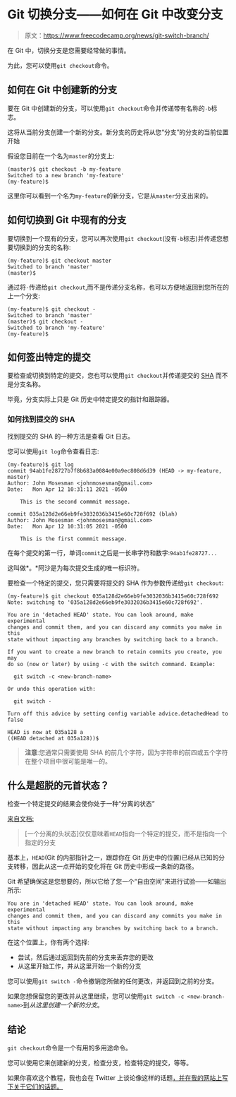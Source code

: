 # Git 切换分支——如何在 Git 中改变分支

> 原文：<https://www.freecodecamp.org/news/git-switch-branch/>

在 Git 中，切换分支是您需要经常做的事情。

为此，您可以使用`git checkout`命令。

## 如何在 Git 中创建新的分支

要在 Git 中创建新的分支，可以使用`git checkout`命令并传递带有名称的`-b`标志。

这将从当前分支创建一个新的分支。新分支的历史将从您“分支”的分支的当前位置开始

假设您目前在一个名为`master`的分支上:

```
(master)$ git checkout -b my-feature
Switched to a new branch 'my-feature'
(my-feature)$
```

这里你可以看到一个名为`my-feature`的新分支，它是从`master`分支出来的。

## 如何切换到 Git 中现有的分支

要切换到一个现有的分支，您可以再次使用`git checkout`(没有`-b`标志)并传递您想要切换到的分支的名称:

```
(my-feature)$ git checkout master
Switched to branch 'master'
(master)$ 
```

通过将`-`传递给`git checkout`,而不是传递分支名称，也可以方便地返回到您所在的上一个分支:

```
(my-feature)$ git checkout -
Switched to branch 'master'
(master)$ git checkout -
Switched to branch 'my-feature'
(my-feature)$
```

## 如何签出特定的提交

要检查或切换到特定的提交，您也可以使用`git checkout`并传递提交的 [SHA](https://en.wikipedia.org/wiki/Secure_Hash_Algorithms) 而不是分支名称。

毕竟，分支实际上只是 Git 历史中特定提交的指针和跟踪器。

### 如何找到提交的 SHA

找到提交的 SHA 的一种方法是查看 Git 日志。

您可以使用`git log`命令查看日志:

```
(my-feature)$ git log
commit 94ab1fe28727b7f8b683a0084e00a9ec808d6d39 (HEAD -> my-feature, master)
Author: John Mosesman <johnmosesman@gmail.com>
Date:   Mon Apr 12 10:31:11 2021 -0500

    This is the second commmit message.

commit 035a128d2e66eb9fe3032036b3415e60c728f692 (blah)
Author: John Mosesman <johnmosesman@gmail.com>
Date:   Mon Apr 12 10:31:05 2021 -0500

    This is the first commmit message. 
```

在每个提交的第一行，单词`commit`之后是一长串字符和数字:`94ab1fe28727...`

这叫做*。*阿沙是为每次提交生成的唯一标识符。

要检查一个特定的提交，您只需要将提交的 SHA 作为参数传递给`git checkout`:

```
(my-feature)$ git checkout 035a128d2e66eb9fe3032036b3415e60c728f692
Note: switching to '035a128d2e66eb9fe3032036b3415e60c728f692'.

You are in 'detached HEAD' state. You can look around, make experimental
changes and commit them, and you can discard any commits you make in this
state without impacting any branches by switching back to a branch.

If you want to create a new branch to retain commits you create, you may
do so (now or later) by using -c with the switch command. Example:

  git switch -c <new-branch-name>

Or undo this operation with:

  git switch -

Turn off this advice by setting config variable advice.detachedHead to false

HEAD is now at 035a128 a
((HEAD detached at 035a128))$ 
```

> **注意**:您通常只需要使用 SHA 的前几个字符，因为字符串的前四或五个字符在整个项目中很可能是唯一的。

## 什么是超脱的元首状态？

检查一个特定提交的结果会使你处于一种“分离的状态”

[来自文档:](http://git-scm.com/docs/git-checkout#_detached_head)

> [一个分离的头状态]仅仅意味着`HEAD`指向一个特定的提交，而不是指向一个指定的分支

基本上，`HEAD`(Git 的内部指针之一，跟踪你在 Git 历史中的位置)已经从已知的分支转移，因此从这一点开始的变化将在 Git 历史中形成一条新的路径。

Git 希望确保这是您想要的，所以它给了您一个“自由空间”来进行试验——如输出所示:

```
You are in 'detached HEAD' state. You can look around, make experimental
changes and commit them, and you can discard any commits you make in this
state without impacting any branches by switching back to a branch.
```

在这个位置上，你有两个选择:

*   尝试，然后通过返回到先前的分支来丢弃您的更改
*   从这里开始工作，并从这里开始一个新的分支

您可以使用`git switch -`命令撤销您所做的任何更改，并返回到之前的分支。

如果您想保留您的更改并从这里继续，您可以使用`git switch -c <new-branch-name>`到*从这里创建一个新的分支*。

## 结论

`git checkout`命令是一个有用的多用途命令。

您可以使用它来创建新的分支，检查分支，检查特定的提交，等等。

如果你喜欢这个教程，我也会在 Twitter 上谈论像这样的话题[，并在我的网站上写下关于它们的话题](https://twitter.com/johnmosesman)[。](https://johnmosesman.com/)